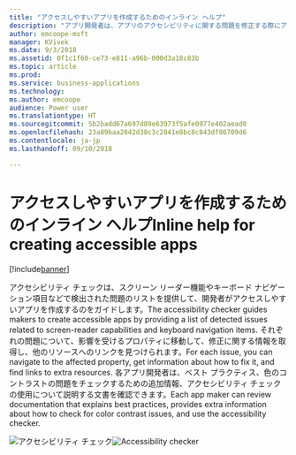 ```yaml
---
title: "アクセスしやすいアプリを作成するためのインライン ヘルプ"
description: "アプリ開発者は、アプリのアクセシビリティに関する問題を修正する際にアクセシビリティ チェックを使用して問題を特定してヘルプを得ることができます"
author: emcoope-msft
manager: KVivek
ms.date: 9/3/2018
ms.assetid: 0f1c1f60-ce73-e811-a96b-000d3a18c83b
ms.topic: article
ms.prod: 
ms.service: business-applications
ms.technology: 
ms.author: emcoope
audience: Power user
ms.translationtype: HT
ms.sourcegitcommit: 5b2badd67a697d89e63973f5afe0977e402aead0
ms.openlocfilehash: 23a89baa2842d30c3c2841e8bc8c843df86709d6
ms.contentlocale: ja-jp
ms.lasthandoff: 09/10/2018

---
```

# <a name="inline-help-for-creating-accessible-apps"></a><span data-ttu-id="4ff89-103">アクセスしやすいアプリを作成するためのインライン ヘルプ</span><span class="sxs-lookup"><span data-stu-id="4ff89-103">Inline help for creating accessible apps</span></span>


[!include[banner](../../includes/banner.md)]

<span data-ttu-id="4ff89-104">アクセシビリティ チェックは、スクリーン リーダー機能やキーボード ナビゲーション項目などで検出された問題のリストを提供して、開発者がアクセスしやすいアプリを作成するのをガイドします。</span><span class="sxs-lookup"><span data-stu-id="4ff89-104">The accessibility checker guides makers to create accessible apps by providing a list of detected issues related to screen-reader capabilities and keyboard navigation items.</span></span> <span data-ttu-id="4ff89-105">それぞれの問題について、影響を受けるプロパティに移動して、修正に関する情報を取得し、他のリソースへのリンクを見つけられます。</span><span class="sxs-lookup"><span data-stu-id="4ff89-105">For each issue, you can navigate to the affected property, get information about how to fix it, and find links to extra resources.</span></span> <span data-ttu-id="4ff89-106">各アプリ開発者は、ベスト プラクティス、色のコントラストの問題をチェックするための追加情報、アクセシビリティ チェックの使用について説明する文書を確認できます。</span><span class="sxs-lookup"><span data-stu-id="4ff89-106">Each app maker can review documentation that explains best practices, provides extra information about how to check for color contrast issues, and use the accessibility checker.</span></span>


<span data-ttu-id="4ff89-107">![アクセシビリティ チェック](media/AccessibilityChecker_01.png "アクセシビリティ チェック")</span><span class="sxs-lookup"><span data-stu-id="4ff89-107">![Accessibility checker](media/AccessibilityChecker_01.png "Accessibility checker")</span></span>


